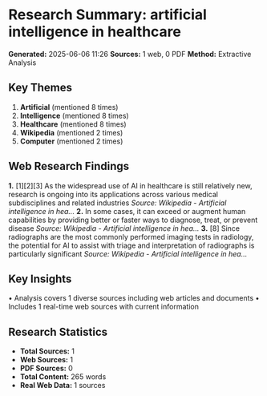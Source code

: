 # Research Summary: artificial intelligence in healthcare
**Generated:** 2025-06-06 11:26
**Sources:** 1 web, 0 PDF
**Method:** Extractive Analysis

## Key Themes
1. **Artificial** (mentioned 8 times)
2. **Intelligence** (mentioned 8 times)
3. **Healthcare** (mentioned 8 times)
4. **Wikipedia** (mentioned 2 times)
5. **Computer** (mentioned 2 times)

## Web Research Findings
**1.** [1][2][3] As the widespread use of AI in healthcare is still relatively new, research is ongoing into its applications across various medical subdisciplines and related industries
   *Source: Wikipedia - Artificial intelligence in hea...*
**2.** In some cases, it can exceed or augment human capabilities by providing better or faster ways to diagnose, treat, or prevent disease
   *Source: Wikipedia - Artificial intelligence in hea...*
**3.** [8] Since radiographs are the most commonly performed imaging tests in radiology, the potential for AI to assist with triage and interpretation of radiographs is particularly significant
   *Source: Wikipedia - Artificial intelligence in hea...*

## Key Insights
• Analysis covers 1 diverse sources including web articles and documents
• Includes 1 real-time web sources with current information

## Research Statistics
- **Total Sources:** 1
- **Web Sources:** 1
- **PDF Sources:** 0
- **Total Content:** 265 words
- **Real Web Data:** 1 sources